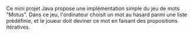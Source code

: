 Ce mini projet Java propose une implémentation simple du jeu de mots "Motus". Dans ce jeu, l'ordinateur choisit un mot au hasard parmi une liste prédéfinie, et le joueur doit deviner ce mot en faisant des propositions itératives.
